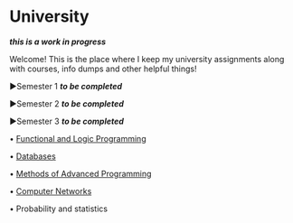 # University

***this is a work in progress***

Welcome! This is the place where I keep my university assignments along with courses, info dumps and other helpful things!

▶Semester 1 ***to be completed***

▶Semester 2 ***to be completed*** 

▶Semester 3 ***to be completed*** 
 
   • [Functional and Logic Programming](https://github.com/913-Diaconu-Ana/University/tree/main/Semester%203/Functional%20and%20Logic%20Programming)
   
   • [Databases](https://github.com/913-Diaconu-Ana/University/tree/main/Databases)
   
   • [Methods of Advanced Programming](https://github.com/913-Diaconu-Ana/University/blob/main/Methods%20of%20Advanced%20Programming.md)
   
   • [Computer Networks](https://github.com/913-Diaconu-Ana/University/blob/main/Computer%20Networks/Notes.md)
   
   • Probability and statistics
   
